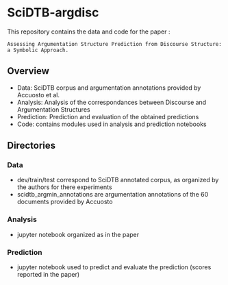 # SciDTB-argdisc

This repository contains the data and code for the paper : 

```
Assessing Argumentation Structure Prediction from Discourse Structure: a Symbolic Approach.
```

## Overview

- Data: SciDTB corpus and argumentation annotations provided by Accuosto et al. 
- Analysis: Analysis of the correspondances between Discourse and Argumentation Structures
- Prediction: Prediction and evaluation of the obtained predictions
- Code: contains modules used in analysis and prediction notebooks

## Directories

### Data

- dev/train/test correspond to SciDTB annotated corpus, as organized by the authors for there experiments
- scidtb_argmin_annotations are argumentation annotations of the 60 documents provided by Accuosto

### Analysis

- jupyter notebook organized as in the paper

### Prediction

- jupyter notebook used to predict and evaluate the prediction (scores reported in the paper)
